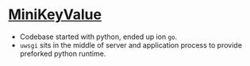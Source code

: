 # [MiniKeyValue](https://github.com/geohot/minikeyvalue)

- Codebase started with python, ended up ion `go`.
- `uwsgi` sits in the middle of server and application process to provide preforked python runtime.